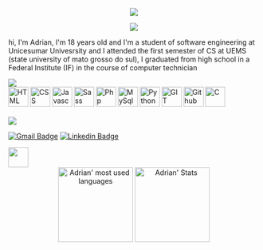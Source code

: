 <p align="center">
<img src="https://github.com/pinkglb/pinkglb/blob/main/Images/nova-palheta.png">
</p>

<p align="center" >
  <img src="https://github.com/pinkglb/pinkglb/blob/main/Icons/title.png"> 
</p>

hi, I'm Adrian, I'm 18 years old and I'm a student of software engineering at Unicesumar Univesrsity and I attended the first semester of CS at UEMS (state university of mato grosso do sul), I graduated from high school in a Federal Institute (IF) in the course of computer technician

<img src="https://github.com/pinkglb/pinkglb/blob/main/Images/lang%20n%20tools.png">

<div>
  <img height="40" src='https://github.com/pinkglb/pinkglb/blob/main/Icons/html5.png' alt="HTML">
  <img height="40" src='https://github.com/pinkglb/pinkglb/blob/main/Icons/css3.png' alt="CSS">
  <img height="40" src='https://github.com/pinkglb/pinkglb/blob/main/Icons/javascript.png' alt="Javascript">
  <img height="40" src='https://github.com/pinkglb/pinkglb/blob/main/Icons/sass.png' alt="Sass">
  <img height="40" src='https://github.com/pinkglb/pinkglb/blob/main/Icons/php.png' alt="Php">
  <img height="40" src='https://github.com/pinkglb/pinkglb/blob/main/Icons/icons8-logo-mysql.png' alt="MySql">
  <img height="40" src='https://github.com/pinkglb/pinkglb/blob/main/Icons/python.png' alt="Python">
  <img height="40" src='https://github.com/pinkglb/pinkglb/blob/main/Icons/git.png' alt="GIT">
  <img height="40" src='https://github.com/pinkglb/pinkglb/blob/main/Icons/github.png' alt="Github">
  <img height="40" src='https://github.com/pinkglb/pinkglb/blob/main/Icons/c.png' alt="C">
</div>

<br/>
<img src="https://github.com/pinkglb/pinkglb/blob/main/Images/contact.png">

[![Gmail Badge](https://img.shields.io/badge/Gmail-aeba89?style=for-the-badge&logo=gmail&logoColor=white&link=mailto:rebeccamanzi@gmail.com)](mailto:adriancosta1215@gmail.com)
[![Linkedin Badge](https://img.shields.io/badge/LinkedIn-aeba89?style=for-the-badge&logo=linkedin&logoColor=white&link=https://www.linkedin.com/in/rebeccamanzi/)](https://www.linkedin.com/in/adrian-quid%C3%A1-silvestre-costa-94bb12211/)

<img height = "40" src="https://github.com/pinkglb/pinkglb/blob/main/Images/stats.png">

<div align="center">
	<img height="150em" src="https://github-readme-stats.vercel.app/api/top-langs/?username=pinkglb&layout=compact&theme=202020-purple&bg_color=aeba89&hide_border=true&title_color=202020" alt="Adrian' most used languages" />
	<img height="150em" src="https://github-readme-stats.vercel.app/api?username=pinkglb&show_icons=true&count_private=true&theme=202020&bg_color=aeba89&hide_border=true&icon_color=202020&title_color=202020" alt="Adrian' Stats" />
</div>

